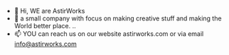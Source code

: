 - 👋 Hi, WE are AstirWorks
- 👀 a small company with focus on making creative stuff and making the World better place.
..
- 📫 YOU can reach us on our website astirworks.com or via email info@astirworks.com

<!---
astirworks/astirworks is a ✨ special ✨ repository because its `README.md` (this file) appears on your GitHub profile.
You can click the Preview link to take a look at your changes.
--->
